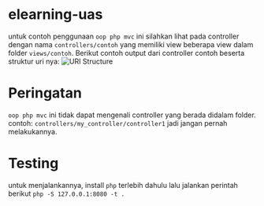 # elearning-uas
untuk contoh penggunaan `oop php mvc` ini silahkan lihat pada controller dengan nama `controllers/contoh` yang memiliki view beberapa view dalam folder `views/contoh`. Berikut contoh output dari controller contoh beserta struktur uri nya:
![URI Structure](https://gitlab.com/abudawud/elearning-uas/raw/master/docs/uri_structure.png "Struktur URI")

# Peringatan
`oop php mvc` ini tidak dapat mengenali controller yang berada didalam folder. contoh: `controllers/my_controller/controller1` jadi jangan pernah melakukannya.

# Testing
untuk menjalankannya, install `php` terlebih dahulu lalu jalankan perintah berikut
`php -S 127.0.0.1:8080 -t .`